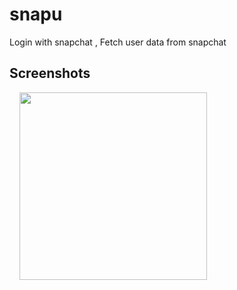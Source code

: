 # snapu
Login with snapchat , Fetch user data from snapchat
 
## Screenshots

<img src="" width="300"  align="left" hspace="16">
